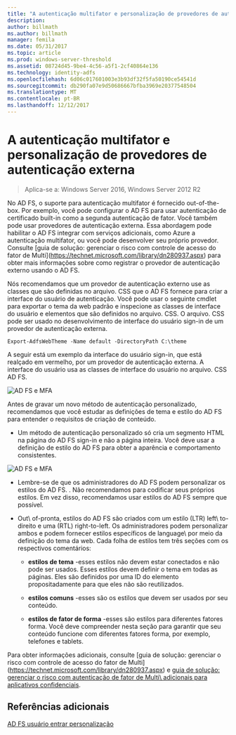 ```yaml
---
title: "A autenticação multifator e personalização de provedores de autenticação externa"
description: 
author: billmath
ms.author: billmath
manager: femila
ms.date: 05/31/2017
ms.topic: article
ms.prod: windows-server-threshold
ms.assetid: 08724d45-9be4-4c56-a5f1-2cf40864e136
ms.technology: identity-adfs
ms.openlocfilehash: 6d06c017601003e3b93df32f5fa50190ce54541d
ms.sourcegitcommit: db290fa07e9d50686667bfba3969e20377548504
ms.translationtype: MT
ms.contentlocale: pt-BR
ms.lasthandoff: 12/12/2017
---
```

# <a name="multi-factor-authentication-and-external-authentication-providers-customization"></a>A autenticação multifator e personalização de provedores de autenticação externa 

>Aplica-se a: Windows Server 2016, Windows Server 2012 R2

No AD FS, o suporte para autenticação multifator é fornecido out\-of\-the\-box. Por exemplo, você pode configurar o AD FS para usar autenticação de certificado built\-in como a segunda autenticação de fator. Você também pode usar provedores de autenticação externa. Essa abordagem pode habilitar o AD FS integrar com serviços adicionais, como Azure a autenticação multifator, ou você pode desenvolver seu próprio provedor. Consulte [guia de solução: gerenciar o risco com controle de acesso do fator de Multi\](https://technet.microsoft.com/library/dn280937.aspx) para obter mais informações sobre como registrar o provedor de autenticação externo usando o AD FS.  
  
Nós recomendamos que um provedor de autenticação externo use as classes que são definidas no arquivo. CSS que o AD FS fornece para criar a interface do usuário de autenticação. Você pode usar o seguinte cmdlet para exportar o tema da web padrão e inspecione as classes de interface do usuário e elementos que são definidos no arquivo. CSS. O arquivo. CSS pode ser usado no desenvolvimento de interface do usuário sign\-in de um provedor de autenticação externa.  
  

    Export-AdfsWebTheme -Name default -DirectoryPath C:\theme  
 
  
A seguir está um exemplo da interface do usuário sign\-in, que está realçado em vermelho, por um provedor de autenticação externa. A interface do usuário usa as classes de interface do usuário no arquivo. CSS AD FS.  
  
![AD FS e MFA](media/AD-FS-user-sign-in-customization/ADFS_Blue_Custom8.png)  
  
Antes de gravar um novo método de autenticação personalizado, recomendamos que você estudar as definições de tema e estilo do AD FS para entender o requisitos de criação de conteúdo.  
  
-   Um método de autenticação personalizado só cria um segmento HTML na página do AD FS sign\-in e não a página inteira. Você deve usar a definição de estilo do AD FS para obter a aparência e comportamento consistentes.  
  
![AD FS e MFA](media/AD-FS-user-sign-in-customization/ADFS_Blue_Custom9.png)  
  
-   Lembre-se de que os administradores do AD FS podem personalizar os estilos do AD FS. . Não recomendamos para codificar seus próprios estilos. Em vez disso, recomendamos usar estilos do AD FS sempre que possível.  
  
-   Out\ of\-pronta, estilos do AD FS são criados com um estilo \(LTR\) left\ to\-direito e uma \(RTL\) right\-to\-left. Os administradores podem personalizar ambos e podem fornecer estilos específicos de language\ por meio da definição do tema da web. Cada folha de estilos tem três seções com os respectivos comentários:  
  
    -   **estilos de tema** \-esses estilos não devem estar conectados e não pode ser usados. Esses estilos devem definir o tema em todas as páginas. Eles são definidos por uma ID do elemento propositadamente para que eles não são reutilizados.  
  
    -   **estilos comuns** \-esses são os estilos que devem ser usados por seu conteúdo.  
  
    -   **estilos de fator de forma** \-esses são estilos para diferentes fatores forma. Você deve compreender nesta seção para garantir que seu conteúdo funcione com diferentes fatores forma, por exemplo, telefones e tablets.  
  
Para obter informações adicionais, consulte [guia de solução: gerenciar o risco com controle de acesso do fator de Multi\](https://technet.microsoft.com/library/dn280937.aspx) e [guia de solução: gerenciar o risco com autenticação de fator de Multi\ adicionais para aplicativos confidenciais](https://tnstage.redmond.corp.microsoft.com/library/dn280949.aspx).  

## <a name="additional-references"></a>Referências adicionais 
[AD FS usuário entrar personalização](AD-FS-user-sign-in-customization.md) 
